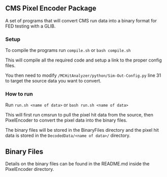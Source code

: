 ## CMS Pixel Encoder Package

A set of programs that will convert CMS run data into a binary format for FED testing with a GLIB.

### Setup

To compile the programs run ```compile.sh``` or ```bash compile.sh```

This will compile all the required code and setup a link to the proper config files.

You then need to modify ```/MCHitAnalyzer/python/Sim-Out-Config.py``` line 31 to target the source data you want to convert.

### How to run

Run ```run.sh <name of data>``` or ```bash run.sh <name of data>```

This will first run cmsrun to pull the pixel hit data from the source, then PixelEncoder to convert the pixel data into the binary files.

The binary files will be stored in the BinaryFiles directory and the pixel hit data is stored in the ```DecodedData/<name of data>/``` directory.

## Binary Files

Details on the binary files can be found in the README.md inside the PixelEncoder directory.
